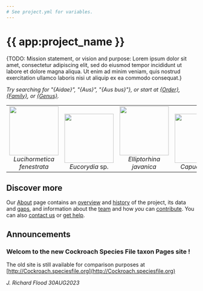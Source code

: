 ```yaml
---
# See project.yml for variables.
---
```


# {{ app:project_name }}
{TODO: Mission statement, or vision and purpose: Lorem ipsum dolor sit amet, consectetur adipiscing elit, sed do eiusmod tempor incididunt ut labore et dolore magna aliqua. Ut enim ad minim veniam, quis nostrud exercitation ullamco laboris nisi ut aliquip ex ea commodo consequat.}

<autocomplete-otu class="w-80 place-content-center" placeholder="Search by taxon name"/>

_Try searching for "{Aidae}", "{Aus}", "{Aus bus}"}, or start at [{Order}]({{app:project_url}}/otu/{id}/overview), [{Family}]({{app:project_url}}/otu/{id}/overview), or [{Genus}]({{app:project_url}}/otu/{id}/overview)._

<div>
<table style="text-align: center;">
    <tbody>
        <tr valign="bottom">
            <td>
                <img 
                    src="http://Cockroach.archive.speciesfile.org/HomePage/Cockroach/img_Logo/Lucihormetica_fenestrataSmall.jpg" width="130px"><br>
                <!-- alt="Copyright G. W. Beccaloni" title="Copyright G. W. Beccaloni"  --->
                <i>Lucihormetica fenestrata</i>
            </td>
            <td>
                <img 
                    src="http://Cockroach.archive.speciesfile.org/HomePage/Cockroach/img_Logo/Eucorydia_sp.jpg" width="130px"><br>
                <!-- alt="Copyright Josef Dvořák" title="Copyright Josef Dvořák" -->
                <i>Eucorydia</i> sp.
            </td>
            <td>
                <img src="http://Cockroach.archive.speciesfile.org/HomePage/Cockroach/img_Logo/Elliptorhina_javanicaSmall.jpg" width="130px"><br>
                <i>Elliptorhina javanica</i>
            </td>
            <td>
                <img 
                    src="http://Cockroach.archive.speciesfile.org/HomePage/Cockroach/img_Logo/Capucina_sp.jpg" width="130px">
                <br>
                <i>Capucina</i> sp.
            </td>
        </tr>
        <!--
        <tr valign="bottom">
            <td style="text-align: center;">
                <img alt="Copyright Thierry Garcia" title="Copyright Thierry Garcia"
                    src="http://Cockroach.archive.speciesfile.org/HomePage/Cockroach/img_Logo/Melyroidea_magnifica.jpg"
                    width="250px" style="border-style: none;"><br>
                <i>Melyroidea magnifica</i>
            </td>
            <td style="text-align: center;">
                <img alt="Copyright Stephane Brouard" title="Copyright Stephane Brouard"
                    src="http://Cockroach.archive.speciesfile.org/HomePage/Cockroach/img_Logo/Periplaneta_americanaSmall.jpg"
                    width="250px" style="border-style: none;"><br>
                <i>Periplaneta americana</i>
            </td>
            <td style="text-align: center;">
                <img alt="Copyright G. W. Beccaloni" title="Copyright G. W. Beccaloni"
                    src="http://Cockroach.archive.speciesfile.org/HomePage/Cockroach/img_Logo/Ectobius_lapponicus.jpg"
                    width="250px" height="146px" style="border-style: none;"><br>
                <i>Ectobius lapponicus</i>
            </td>
        </tr>
        <tr valign="bottom">
            <td style="text-align: center;">
                <img alt="Copyright Josef Dvořák" title="Copyright Josef Dvořák"
                    src="http://Cockroach.archive.speciesfile.org/HomePage/Cockroach/img_Logo/Polyzosteria_mitchelli.jpg"
                    width="150px" style="border-style: none;"><br>
                <i>Polyzosteria mitchelli</i>
            </td>
            <td style="text-align: center;">
                <img alt="Copyright Gernot Kunz" title="Copyright Gernot Kunz"
                    src="http://Cockroach.archive.speciesfile.org/HomePage/Cockroach/img_Logo/Prosoplecta_sp.jpg"
                    width="325px" style="border-style: none;"><br>
                <i>Prosoplecta</i> sp.
            </td>
            <td style="text-align: center;">
                <img alt="Copyright Josef Dvořák" title="Copyright Josef Dvořák"
                    src="http://Cockroach.archive.speciesfile.org/HomePage/Cockroach/img_Logo/Caeparia_sp.jpg"
                    width="150px" style="border-style: none;"><br>
                <i>Caeparia</i> sp.
            </td>
        </tr>
-->
    </tbody>
</table>
</div>

## Discover more
Our [About](about) page contains an [overview](about#overview) and [history](about#history) of the project, its data and [gaps](about#gaps-as-opportunity),<D-r> and information about the [team](about#team) and how _you_ can [contribute](about#contribute-or-get-help). You can also [contact us](about#contribute-or-get-help) or [get help](about#contribute-or-get-help). 

## Announcements
### Welcom to the new Cockroach Species File taxon Pages site !
The old site is still available for comparison purposes at [http://Cockroach.speciesfile.org](http://Cockroach.speciesfile.org)

_J. Richard Flood 30AUG2023_
